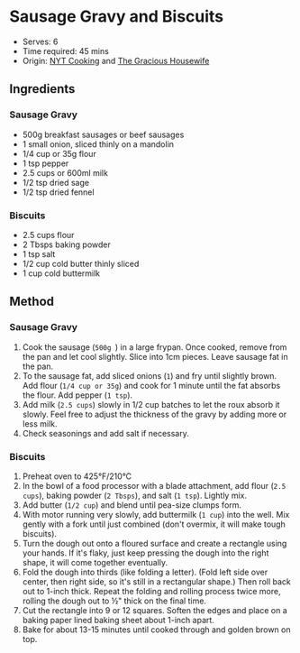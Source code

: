 # Sausage Gravy and Biscuits
* Serves: 6
* Time required: 45 mins
* Origin: [NYT Cooking](https://cooking.nytimes.com/recipes/1013740-sausage-gravy) and [The Gracious Housewife](https://www.thegraciouswife.com/old-fashioned-buttermilk-biscuits-recipe/#recipe)

## Ingredients

### Sausage Gravy
* 500g breakfast sausages or beef sausages
* 1 small onion, sliced thinly on a mandolin
* 1/4 cup or 35g flour
* 1 tsp pepper
* 2.5 cups or 600ml milk
* 1/2 tsp dried sage
* 1/2 tsp dried fennel

### Biscuits
* 2.5 cups flour
* 2 Tbsps baking powder
* 1 tsp salt
* 1/2 cup cold butter thinly sliced
* 1 cup cold buttermilk

## Method

### Sausage Gravy
1. Cook the sausage (`500g `) in a large frypan. Once cooked, remove from the pan and let cool slightly. Slice into 1cm pieces. Leave sausage fat in the pan.
1. To the sausage fat, add sliced onions (`1`) and fry until slightly brown. Add flour (`1/4 cup or 35g`) and cook for 1 minute until the fat absorbs the flour. Add pepper (`1 tsp`).
1. Add milk (`2.5 cups`) slowly in 1/2 cup batches to let the roux absorb it slowly. Feel free to adjust the thickness of the gravy by adding more or less milk.
1. Check seasonings and add salt if necessary.

### Biscuits
1. Preheat oven to 425°F/210°C
1. In the bowl of a food processor with a blade attachment, add flour (`2.5 cups`), baking powder (`2 Tbsps`), and salt (`1 tsp`). Lightly mix.
1. Add butter (`1/2 cup`) and blend until pea-size clumps form.
1. With motor running very slowly, add buttermilk (`1 cup`) into the well. Mix gently with a fork until just combined (don't overmix, it will make tough biscuits).
1. Turn the dough out onto a floured surface and create a rectangle using your hands. If it's flaky, just keep pressing the dough into the right shape, it will come together eventually.
1. Fold the dough into thirds (like folding a letter). (Fold left side over center, then right side, so it's still in a rectangular shape.) Then roll back out to 1-inch thick. Repeat the folding and rolling process twice more, rolling the dough out to ½" thick on the final time.
1. Cut the rectangle into 9 or 12 squares. Soften the edges and place on a baking paper lined baking sheet about 1-inch apart. 
1. Bake for about 13-15 minutes until cooked through and golden brown on top.
